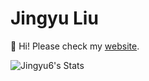 
# Jingyu Liu

👋 Hi! Please check my [website](https://jingyu6.github.io). 

![Jingyu6's Stats](https://github-readme-stats.vercel.app/api?username=Jingyu6&theme=tokyonight&show_icons=true&hide_border=false&count_private=true)

<!---
[![Gmail Badge](https://img.shields.io/badge/-email-red?style=flat&logo=Gmail&logoColor=white)](mailto:liujingyu@student.ethz.ch)
[![LinkedIn Badge](https://img.shields.io/badge/-linkedin-blue?style=flat&logo=Linkedin&logoColor=white)](https://www.linkedin.com/in/jingyu6)
[![Google Scholar](https://img.shields.io/badge/-google%20scholar-brightgreen)](https://scholar.google.com/citations?user=jidrykQAAAAJ&hl=en&authuser=1)


## Bio
Jingyu is currently a second and last year master student at [ETH Zurich](https://ethz.ch/en.html). During the master's, he spent a year at Meta as an AI resident working on LLMs (long context and code gen models) and 3D computer vision. He holds a bachelor degree in CS with honors from [NYU](https://www.nyu.edu/). Before the master's, he spent a gap year working on building search engines at [Bytedance](https://www.bytedance.com/en/) as a machine learning engineer. 

Current research interests:
- LLMs training and inference efficiency
- Long context LLMs
- Deep learning systems

## Research
(* denotes equal contribution)

- [4] [Effective Long-Context Scaling of Foundation Models](https://arxiv.org/abs/2309.16039)

  _Meta AI_

  Wenhan Xiong*, <ins>Jingyu Liu*</ins>, Igor Molybog, Hejia Zhang, Prajjwal Bhargava, Rui Hou, Louis Martin, Rashi Rungta, Karthik Abinav Sankararaman, Barlas Oğuz, Madian Khabsa, Han Fang, Yashar Mehdad, Sharan Narang, Kshitiz Malik, Angela Fan, Shruti Bhosale, Sergey Edunov, Mike Lewis, Sinong Wang, Hao Ma

- [3] [Code Llama: Open Foundation Models for Code](https://arxiv.org/abs/2308.12950)

  _Meta AI_

  Baptiste Rozière*, Jonas Gehring*, Fabian Gloeckle*, Sten Sootla*, Itai Gat, Xiaoqing Ellen Tan, Yossi Adi, <ins>Jingyu Liu</ins>, Tal Remez, Jérémy Rapin, Artyom Kozhevnikov, Ivan Evtimov, Joanna Bitton, Manish Bhatt, Cristian Canton Ferrer, Aaron Grattafiori, Wenhan Xiong, Alexandre Défossez, Jade Copet, Faisal Azhar, Hugo Touvron, Louis Martin, Nicolas Usunier, Thomas Scialom, Gabriel Synnaeve*

- [2] [CLIP-Layout: Style-Consistent Indoor Scene Synthesis with Semantic Furniture Embedding](https://arxiv.org/abs/2303.03565)

  _preprint_
  
  <ins>Jingyu Liu</ins>, Wenhan Xiong, Ian Jones, Yixin Nie, Anchit Gupta, Barlas Oğuz
  
- [1] [Text-guided 3D Human Generation from 2D Collections](https://arxiv.org/abs/2305.14312)

  _Findings of EMNLP 2023_
  
  Tsu-Jui Fu, Wenhan Xiong, Yixin Nie, <ins>Jingyu Liu</ins>, Barlas Oğuz, William Yang Wang

## Projects
Listed are the ones related to reinforcement learning
* [Robust Conservative Offline Q-Learning with Gaussian Processes](https://github.com/Jingyu6/CQGP)
* [Deep Q-Learning with Backward SARSA](https://github.com/Jingyu6/DQBS)
---!>
